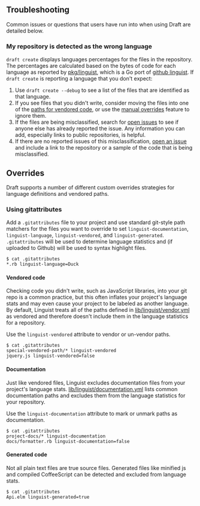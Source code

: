 ## Troubleshooting

Common issues or questions that users have run into when using Draft are detailed below.

### My repository is detected as the wrong language

`draft create` displays languages percentages for the files in the repository. The percentages are calculated based on the bytes of code for each language as reported by [pkg/linguist](https://github.com/Azure/draft/tree/master/pkg/linguist), which is a Go port of [github linguist](https://github.com/github/linguist). If `draft create` is reporting a language that you don't expect:

1. Use `draft create --debug` to see a list of the files that are identified as that language.
2. If you see files that you didn't write, consider moving the files into one of the [paths for vendored code][vendor.yml], or use the [manual overrides](#overrides) feature to ignore them.
3. If the files are being misclassified, search for [open issues][linguist-issues] to see if anyone else has already reported the issue. Any information you can add, especially links to public repositories, is helpful.
4. If there are no reported issues of this misclassification, [open an issue][linguist-new-issue] and include a link to the repository or a sample of the code that is being misclassified.

## Overrides

Draft supports a number of different custom overrides strategies for language definitions and vendored paths.

### Using gitattributes

Add a `.gitattributes` file to your project and use standard git-style path matchers for the files you want to override to set `linguist-documentation`, `linguist-language`, `linguist-vendored`, and `linguist-generated`. `.gitattributes` will be used to determine language statistics and (if uploaded to Github) will be used to syntax highlight files.

```
$ cat .gitattributes
*.rb linguist-language=Duck
```

#### Vendored code

Checking code you didn't write, such as JavaScript libraries, into your git repo is a common practice, but this often inflates your project's language stats and may even cause your project to be labeled as another language. By default, Linguist treats all of the paths defined in [lib/linguist/vendor.yml][vendor.yml] as vendored and therefore doesn't include them in the language statistics for a repository.

Use the `linguist-vendored` attribute to vendor or un-vendor paths.

```
$ cat .gitattributes
special-vendored-path/* linguist-vendored
jquery.js linguist-vendored=false
```

#### Documentation

Just like vendored files, Linguist excludes documentation files from your project's language stats. [lib/linguist/documentation.yml][documentation.yml] lists common documentation paths and excludes them from the language statistics for your repository.

Use the `linguist-documentation` attribute to mark or unmark paths as documentation.

```
$ cat .gitattributes
project-docs/* linguist-documentation
docs/formatter.rb linguist-documentation=false
```

#### Generated code

Not all plain text files are true source files. Generated files like minified js and compiled CoffeeScript can be detected and excluded from language stats.

```
$ cat .gitattributes
Api.elm linguist-generated=true
```


[documentation.yml]: https://github.com/github/linguist/blob/master/lib/linguist/documentation.yml
[linguist-issues]: https://github.com/github/linguist/issues
[linguist-new-issue]: https://github.com/github/linguist/issues/new
[vendor.yml]: https://github.com/github/linguist/blob/master/lib/linguist/vendor.yml
